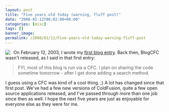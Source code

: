 ```yaml
---
layout: post
title: "Five years old today (warning, fluff post)"
date: "2008-02-12T06:02:00+06:00"
categories: [misc]
tags: []
banner_image: 
permalink: /2008/02/12/Five-years-old-today-warning-fluff-post
---
```


<img src="https://static.raymondcamden.com/images/cfjedi//happy-birthday-cake.gif" align="left" style="margin-right: 10px"> On February 12, 2003, I wrote my <a href="http://www.raymondcamden.com/index.cfm?mode=entry&entry=395FA384-CC01-17D6-AE9B36479350D784">first blog entry</a>. Back then, BlogCFC wasn't released, as I said in that first entry:

<blockquote>
<p>
FYI, most of this blog is run via a CFC. I plan on sharing the code sometime tomorrow - after I get done adding a search method. 
</p>
</blockquote>

I guess using a CFC was kind of a cool thing. ;) A lot has changed since that first post. We've had a few new versions of ColdFusion, quite a few open source applications released, and I've passed through more than one job since then as well. I hope the next five years are just as enjoyable for everyone else as they were for me.